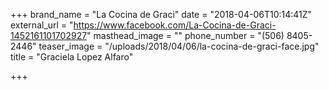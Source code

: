 +++
brand_name = "La Cocina de Graci"
date = "2018-04-06T10:14:41Z"
external_url = "https://www.facebook.com/La-Cocina-de-Graci-1452161101702927"
masthead_image = ""
phone_number = "(506) 8405-2446"
teaser_image = "/uploads/2018/04/06/la-cocina-de-graci-face.jpg"
title = "Graciela Lopez Alfaro"

+++
